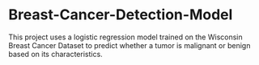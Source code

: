 # Breast-Cancer-Detection-Model
This project uses a logistic regression model trained on the Wisconsin Breast Cancer Dataset to predict whether a tumor is malignant or benign based on its characteristics.
